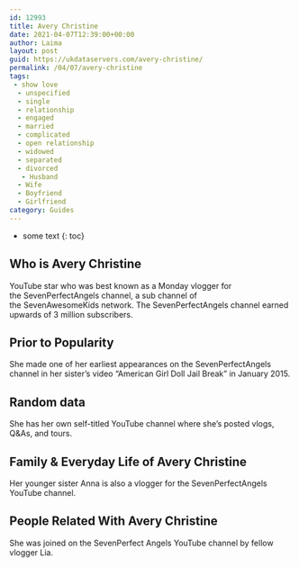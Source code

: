 ```yaml
---
id: 12993
title: Avery Christine
date: 2021-04-07T12:39:00+00:00
author: Laima
layout: post
guid: https://ukdataservers.com/avery-christine/
permalink: /04/07/avery-christine
tags:
 - show love
  - unspecified
  - single
  - relationship
  - engaged
  - married
  - complicated
  - open relationship
  - widowed
  - separated
  - divorced
   - Husband
  - Wife
  - Boyfriend
  - Girlfriend
category: Guides
---
```


* some text
{: toc}


## Who is Avery Christine
                  
                  
                  
YouTube star who was best known as a Monday vlogger for the SevenPerfectAngels channel, a sub channel of the SevenAwesomeKids network. The SevenPerfectAngels channel earned upwards of 3 million subscribers. 
                  
              
            
              
            
                
                
                
## Prior to Popularity
                  
                  
                  
She made one of her earliest appearances on the SevenPerfectAngels channel in her sister&#8217;s video &#8220;American Girl Doll Jail Break&#8221; in January 2015. 
                  
              
            
              
            
                
                
                
## Random data
                  
                  
                  
She has her own self-titled YouTube channel where she&#8217;s posted vlogs, Q&As, and tours.
                  
              
            
              
            
                
                
                
## Family & Everyday Life of Avery Christine
                  
                  
                  
Her younger sister Anna is also a vlogger for the SevenPerfectAngels YouTube channel.
                  
              
            
              
            
                
                
                
## People Related With Avery Christine
                  
                  
                  
She was joined on the SevenPerfect Angels YouTube channel by fellow vlogger Lia.
                  
              
            
              
            
                
              
            
              
              
            
            
              
            
          
          
          